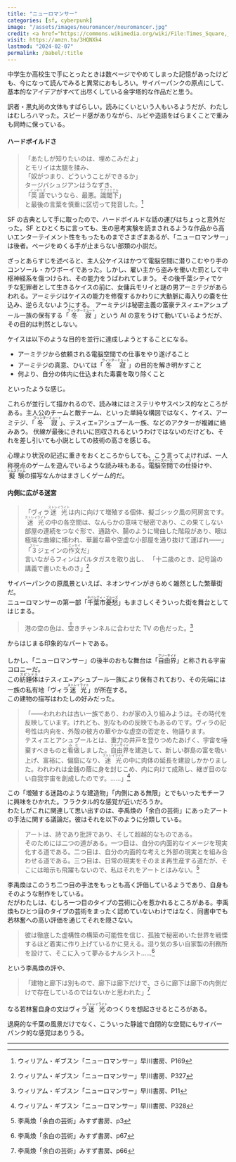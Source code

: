```yaml
---
title: "ニューロマンサー"
categories: [sf, cyberpunk]
image: "/assets/images/neuromancer/neuromancer.jpg"
credit: <a href="https://commons.wikimedia.org/wiki/File:Times_Square,_New_York_City_(HDR).jpg">Francisco Diez from New Jersey, USA</a>, <a href="https://creativecommons.org/licenses/by/2.0">CC BY 2.0</a>, via Wikimedia Commons
visit: https://amzn.to/3HQNXk4
lastmod: "2024-02-07"
permalink: /babel/:title
---
```


中学生か高校生で手にとったときは数ページでやめてしまった記憶があったけども、今になって読んでみると異常におもしろい。サイバーパンクの原点にして、基本的なアイデアがすべて出尽くしている金字塔的な作品だと思う。

訳者・黒丸尚の文体もすばらしい。読みにくいという人もいるようだが、わたしはむしろハマった。スピード感がありながら、ルビや造語をばらまくことで重みも同時に保っている。

#### ハードボイルドさ

> 「あたしが知りたいのは、埋めこみだよ」  
> とモリイは太腿を揉み、  
> 「奴がつまり、どういうことができるか」  
> タージバシュジアンはうなずき、  
> 「<ruby>英語<rp>（</rp><rt>インギリズ</rt><rp>）</rp></ruby>でいうなら、最悪。<ruby>識閾下<rp>（</rp><rt>サブリミナル</rt><rp>）</rp></ruby>」  
> と最後の言葉を慎重に区切って発音した。[^1]

SF の古典として手に取ったので、ハードボイルドな話の運びはちょっと意外だった。SF とひとくちに言っても、生の思考実験を読まされるような作品から高いエンターテイメント性をもったものまでさまざまあるが、「ニューロマンサー」は後者。ページをめくる手が止まらない部類の小説だ。

ざっとあらすじを述べると、主人公ケイスはかつて電脳空間に潜りこむやり手のコンソール・カウボーイであった。しかし、雇い主から盗みを働いた罰として中枢神経系を傷つけられ、その能力をうばわれてしまう。
その後千葉シティでケチな犯罪者として生きるケイスの前に、女傭兵モリイと謎の男アーミテジがあらわれる。アーミテジはケイスの能力を修復するかわりに大動脈に毒入りの嚢を仕込み、逆らえないようにする。
アーミテジは秘密主義の富豪テスィエ=アシュプール一族の保有する「<ruby>冬寂<rp>（</rp><rt>ウィンターミュート</rt><rp>）</rp></ruby>」という AI の意をうけて動いているようだが、その目的は判然としない。

ケイスは以下のような目的を並行に達成しようとすることになる。

- アーミテジから依頼される電脳空間での仕事をやり遂げること
- アーミテジの真意、ひいては「<ruby>冬寂<rp>（</rp><rt>ウィンターミュート</rt><rp>）</rp></ruby>」の目的を解き明かすこと
- 何より、自分の体内に仕込まれた毒嚢を取り除くこと

といったような感じ。

これらが並行して描かれるので、読み味にはミステリやサスペンス的なところがある。主人公のチームと敵チーム、といった単純な構図ではなく、ケイス、アーミテジ、「<ruby>冬寂<rp>（</rp><rt>ウィンターミュート</rt><rp>）</rp></ruby>」、テスィエ=アシュプール一族、などのアクターが複雑に絡みあう。
伏線が最後にきれいに回収されるというわけではないのだけども、それを差し引いても小説としての技術の高さを感じる。

心理より状況の記述に重きをおくところからしても、こう言ってよければ、一人称視点のゲームを遊んでいるような読み味もある。<ruby>電脳空間<rp>（</rp><rt>サイバースペース</rt><rp>）</rp></ruby>での<ruby>仕掛け<rp>（</rp><rt>ラン</rt><rp>）</rp></ruby>や、<ruby>擬験<rp>（</rp><rt>シムスティム</rt><rp>）</rp></ruby>の描写なんかはまさしくゲーム的だ。

#### 内側に広がる迷宮

> 「ヴィラ<ruby>迷光<rp>（</rp><rt>ストレイライト</rt><rp>）</rp></ruby>は内に向けて増殖する個体、擬ゴシック風の阿房宮です。<ruby>迷光<rp>（</rp><rt>ストレイライト</rt><rp>）</rp></ruby>の中の各空間は、なんらかの意味で秘密であり、この果てしない部屋の連続をつなぐ形で、通路や、腸のように彎曲した階段があり、眼は極端な曲線に捕われ、華麗な幕や空虚な小部屋を通り抜けて運ばれ——」  
> 「<ruby>３<rp>（</rp><rt>スリー</rt><rp>）</rp></ruby>ジェインの<ruby>作文<rp>（</rp><rt>エッセイ</rt><rp>）</rp></ruby>だ」  
> 言いながらフィンはパルタガスを取り出し、
> 「十二歳のとき、記号論の講義で書いたものさ」[^2]

サイバーパンクの原風景といえば、ネオンサインがきらめく雑然とした繁華街だ。  
ニューロマンサーの第一部「<ruby>千葉市憂愁<rp>（</rp><rt>チバシティ・ブルーズ</rt><rp>）</rp></ruby>」もまさしくそういった街を舞台としてはじまる。

> 港の空の色は、<ruby>空<rp>（</rp><rt>あ</rt><rp>）</rp></ruby>きチャンネルに合わせた TV の色だった。[^3]

からはじまる印象的なパートである。

しかし、「ニューロマンサー」の後半のおもな舞台は「<ruby>自由界<rp>（</rp><rt>フリーサイド</rt><rp>）</rp></ruby>」と称される宇宙コロニーだ。  
この<ruby>紡錘体<rp>（</rp><rt>スピンドル</rt><rp>）</rp></ruby>はテスィエ=アシュプール一族により保有されており、その先端には一族の私有地「ヴィラ<ruby>迷光<rp>（</rp><rt>ストレイライト</rt><rp>）</rp></ruby>」が所在する。  
この建物の描写はわたしの好みだった。

> 「——われわれは古い一族であり、わが家の入り組みようは。その時代を反映しています。けれども、別なものの反映でもあるのです。ヴィラの記号性は内向を、外殻の彼方の華やかな虚空の否定を、物語ります。  
> テスィエとアシュプールとは、重力の井戸を登りつめたあげく、宇宙を唾棄すべきものと<ruby>看做<rp>（</rp><rt>みな</rt><rp>）</rp></ruby>しました。<ruby>自由界<rp>（</rp><rt>フリーサイド</rt><rp>）</rp></ruby>を建造して、新しい群島の富を吸い上げ、富裕に、偏窟になり、<ruby>迷光<rp>（</rp><rt>ストレイライト</rt><rp>）</rp></ruby>の中に肉体の延長を建設しかかりました。われわれは金銭の蔭に身を封じこめ、内に向けて成熟し、継ぎ目のない自我宇宙を創成したのです。……」[^4]

この「増殖する迷路のような建造物」「内側にある無限」とでもいったモチーフに興味をひかれた。フラクタル的な感覚が近いだろうか。  
わたしがこれに関連して思い出すのは、李禹煥の「余白の芸術」にあったアートの手法に関する議論だ。彼はそれを以下のように分類している。

> アートは、詩であり批評であり、そして超越的なものである。  
> そのためには二つの道がある。一つ目は、自分の内面的なイメージを現実化する道である。二つ目は、自分の内面的な考えと外部の現実とを組み合わせる道である。三つ目は、日常の現実をそのまま再生産する道だが、そこには暗示も飛躍もないので、私はそれをアートとはみない。[^5]

李禹煥はこのうち二つ目の手法をもっとも高く評価しているようであり、自身もそのような制作をしている。  
だがわたしは、むしろ一つ目のタイプの芸術に心を惹かれるところがある。李禹煥もひとつ目のタイプの芸術をまったく認めていないわけではなく、同書中でも若林奮への高い評価を通じてそれを隠さない。

> 彼は徹底した虚構性の構築の可能性を信じ、孤独で秘密めいた世界を戦慄するほど着実に作り上げているかに見える。湿り気の多い自家製の刑務所を設けて、そこに入って夢みるナルシスト……[^6]

という李禹煥の評や、

> 「建物と廊下は別もので、廊下は廊下だけで、さらに廊下は廊下の内側だけで存在しているのではないかと思われた」[^7]

なる若林奮自身の文はヴィラ<ruby>迷光<rp>（</rp><rt>ストレイライト</rt><rp>）</rp></ruby>のつくりを想起させるところがある。

退廃的な千葉の風景だけでなく、こういった静謐で自閉的な空間にもサイバーパンク的な感覚はありうる。

---

[^1]: ウィリアム・ギブスン「ニューロマンサー」早川書房、P169
[^2]: ウィリアム・ギブスン「ニューロマンサー」早川書房、P327
[^3]: ウィリアム・ギブスン「ニューロマンサー」早川書房、P11
[^4]: ウィリアム・ギブスン「ニューロマンサー」早川書房、P328
[^5]: 李禹煥「余白の芸術」みすず書房、p3
[^6]: 李禹煥「余白の芸術」みすず書房、p67
[^7]: 李禹煥「余白の芸術」みすず書房、p66
